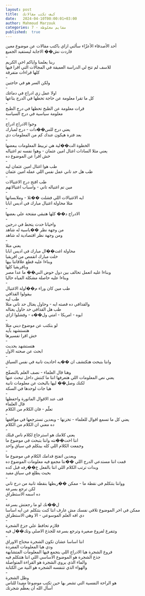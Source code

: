 ```yaml
---
layout: post
title:  كيف تكتب مقالاتك
date:   2024-04-10T00:00:01+03:00
author: Mahmoud Marzouk
categories: 7 - مفايم مغلوطة
published:  true
---
```

أحد الأصدقاء الأعزّاء سألني ازاي باكتب مقالات عن موضوع معين\
فاردت نش�� الاجابة ليستفيد الجميع\
-\
ربنا يعلمنا واياكم اخي الكريم\
للاسف لم تتح لي الدراسة العميقة في المجالات التي اقرا فيها\
كلها قراءات متفرقة\
-\
ولكن السر هو في حاجتين\
-\
اولا عمل زي ادراج في دماغك\
كل ما تقرا معلومة عن حاجة تحطها في الدرج بتاعها\
-\
قرات معلومة عن الطبخ تحطها في درج الطبخ\
معلومة سياسية في درج السياسة\
-\
وجوا الادراج ادراج\
يعني درج للس��دات - درج لمبارك\
بعد فترة هيكون عندك كم من المعلومات دي\
-\
الخطوة الت��لية هي تربيط المعلومات ببعضها\
يعني مثلا السادات اغتال امين عثمان - وهوا نفسه تم اغتياله\
خش اقرا عن الموضوع ده\
-\
طب هوا اغتال امين عثمان ليه\
طب هل حد تاني عمل نفس اللي عمله امين عثمان\
-\
طب افتح درج الاغتيالات\
مين تم اغتياله تاني - واسباب اغتيالاتهم\
-\
ايه الاغتيالات اللي فشلت ��ثلا - وملابساتها\
مثلا محاولة اغتيال مبارك في اديس ابابا\
-\
الادراج د�� كلها هتبقي مفتحة علي بعضها\
-\
واحيانا حدث يتحط في درجين\
من وجهة نظر ��ياسية له شاهد\
ومن وجهة نظر اقتصادية له شاهد\
-\
يعني مثلا\
محاولة اغت��ال مبارك في اديس ابابا\
خلت مبارك اتقمص من افريقيا\
وبناءا عليه قطع علاقاتنا بيها\
وبافريقيا كلها\
وبناءا عليه اتعمل تحالف بين دول حوض الني�� ما عدا مصر\
وبناءا عليه حاصلة مشكلة المياه حاليا\
-\
طب مين كان وراء م��اولة الاغتيال\
بيقولوا القذافي\
طب ليه\
والقذافي ده قصته ايه - وحاول يغتال حد تاني مثلا\
طب هل القذافي حد حاول يغتاله\
ايوه - امريكا - امتي ول��ه - وفشلوا ازاي\
-\
لو بتكتب عن موضوع ديني مثلا\
هتستشهد بآيه\
خش اقرا تفسيرها\
-\
هتستشهد بحديث\
ابحث عن صحته الاول\
-\
وانتا بتبحث هتكتشف ان ��يه احاديث تانية في نفس السياق\
-\
وهنا قال العلماء - نصف العلم بالتصفّح\
يعني نص المعلومات اللي هتعرفها انتا ما كنتش داخل تبحث عنها\
لكنك وصل�� ليها بالبحث عن معلومات تانية\
هيا جات لوحدها في السكة\
-\
قف عند الاقوال الماثورة واحفظها\
قال العلماء\
تعلّم - فان الكلام من الكلام\
-\
يعني كل ما تسمع اقوال للعلماء - تخزنها - وبعدين تسترجعها في مواقفها\
ده معني ان الكلام من الكلام\
-\
يعني كلامك هو استرجاع لكلام ناس قبلك\
انتا اخت��نته وانتا بتبحث في موضوع ما\
وجمعت الكلام اللي كله بيتكلم في سياق واحد\
-\
وبعدين اتفتح قدامك الكلام في موضوع ما\
قمت انتا مستدعي الدرج اللي ��نتا مجمع فيه معلومات الموضوع ده\
وبدات ترتب الكلام اللي انتا بالفعل ع��رفه قبل كده\
بحيث يطلع في سياق مفيد\
-\
ووانتا بتتكلم في نقطة ما - ممكن ��ربطها بنقطة تانية من درج تاني\
لكن ترجع بسرعة\
ده اسمه الاستطراق\
-\
ل��نك لو ما رجعتش بسرعة\
ممكن في اخر الموضوع تلاقي نفسك مش عارف انتا كنت بتتكلم عن ايه اساسا\
دي افه العلم الموسوعي - الا وهي الاستطراق\
-\
فلازم تحافظ علي جزع الشجرة\
وتتفرع لفروع صغيرة وترجع بسرعة للجذع الاصلي وتك��ل فيه\
-\
انتا اساسا عشان تكون الشجرة محتاج الاوراق\
ودي هيا المعلومات المفردة\
فروع الشجرة هيا الادراج اللي بتجمع فيها المعلومات المتشابهة\
جذع الشجرة هو الموضوع الاساسي اللي انتا هتتكلم فيه\
والماء الذي يروي الشجرة هو القراءة المتواصلة\
والهواء الذي تتنفسه الشجره هو النية من الكتابة\
-\
وظل الشجرة\
هو الراحة النفسية التي تشعر بها حين تكتب موضوعا مفيدا للناس\
أسأل الله أن يعظّم شجرتك
